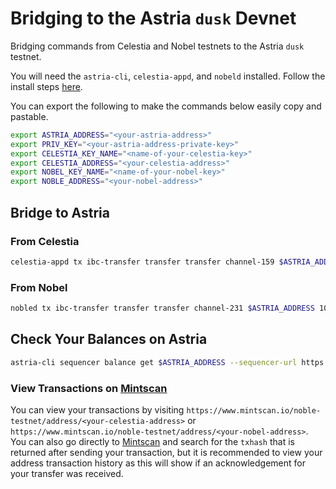 # Bridging to the Astria `dusk` Devnet

Bridging commands from Celestia and Nobel testnets to the Astria `dusk` testnet.

You will need the `astria-cli`, `celestia-appd`, and `nobeld` installed. Follow
the install steps [here](../overview.md#bridging-dependencies).

You can export the following to make the commands below easily copy and
pastable.

```bash
export ASTRIA_ADDRESS="<your-astria-address>"
export PRIV_KEY="<your-astria-address-private-key>"
export CELESTIA_KEY_NAME="<name-of-your-celestia-key>"
export CELESTIA_ADDRESS="<your-celestia-address>"
export NOBEL_KEY_NAME="<name-of-your-nobel-key>"
export NOBLE_ADDRESS="<your-nobel-address>"
```

## Bridge to Astria

### From Celestia

```bash
celestia-appd tx ibc-transfer transfer transfer channel-159 $ASTRIA_ADDRESS 1000000utia --fees=420utia --from $CELESTIA_KEY_NAME  --node=https://rpc-mocha.pops.one:443 --chain-id mocha-4
```

### From Nobel

```bash
nobled tx ibc-transfer transfer transfer channel-231 $ASTRIA_ADDRESS 1000000uusdc --from $NOBEL_KEY_NAME --node https://noble-testnet-rpc.polkachu.com:443 --chain-id grand-1
```

## Check Your Balances on Astria

```bash
astria-cli sequencer balance get $ASTRIA_ADDRESS --sequencer-url https://rpc.sequencer.dusk-11.devnet.astria.org/
```

### View Transactions on [Mintscan](https://www.mintscan.io/)

You can view your transactions by visiting
`https://www.mintscan.io/noble-testnet/address/<your-celestia-address>` or
`https://www.mintscan.io/noble-testnet/address/<your-nobel-address>`. You can
also go directly to [Mintscan](https://www.mintscan.io/) and search for the
`txhash` that is returned after sending your transaction, but it is recommended
to view your address transaction history as this will show if an acknowledgement
for your transfer was received.
